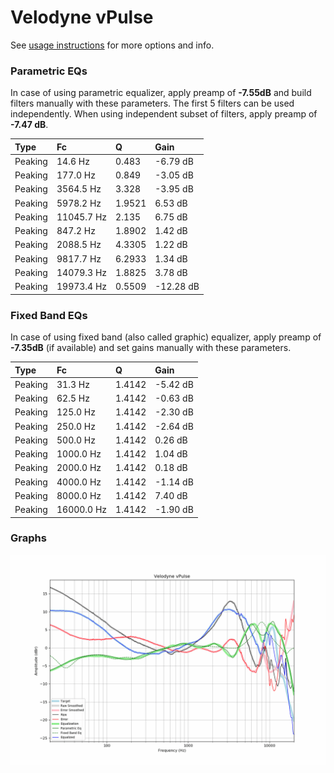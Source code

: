 # Velodyne vPulse
See [usage instructions](https://github.com/jaakkopasanen/AutoEq#usage) for more options and info.

### Parametric EQs
In case of using parametric equalizer, apply preamp of **-7.55dB** and build filters manually
with these parameters. The first 5 filters can be used independently.
When using independent subset of filters, apply preamp of **-7.47 dB**.

| Type    | Fc         |      Q | Gain      |
|:--------|:-----------|:-------|:----------|
| Peaking | 14.6 Hz    | 0.483  | -6.79 dB  |
| Peaking | 177.0 Hz   | 0.849  | -3.05 dB  |
| Peaking | 3564.5 Hz  | 3.328  | -3.95 dB  |
| Peaking | 5978.2 Hz  | 1.9521 | 6.53 dB   |
| Peaking | 11045.7 Hz | 2.135  | 6.75 dB   |
| Peaking | 847.2 Hz   | 1.8902 | 1.42 dB   |
| Peaking | 2088.5 Hz  | 4.3305 | 1.22 dB   |
| Peaking | 9817.7 Hz  | 6.2933 | 1.34 dB   |
| Peaking | 14079.3 Hz | 1.8825 | 3.78 dB   |
| Peaking | 19973.4 Hz | 0.5509 | -12.28 dB |

### Fixed Band EQs
In case of using fixed band (also called graphic) equalizer, apply preamp of **-7.35dB**
(if available) and set gains manually with these parameters.

| Type    | Fc         |      Q | Gain     |
|:--------|:-----------|:-------|:---------|
| Peaking | 31.3 Hz    | 1.4142 | -5.42 dB |
| Peaking | 62.5 Hz    | 1.4142 | -0.63 dB |
| Peaking | 125.0 Hz   | 1.4142 | -2.30 dB |
| Peaking | 250.0 Hz   | 1.4142 | -2.64 dB |
| Peaking | 500.0 Hz   | 1.4142 | 0.26 dB  |
| Peaking | 1000.0 Hz  | 1.4142 | 1.04 dB  |
| Peaking | 2000.0 Hz  | 1.4142 | 0.18 dB  |
| Peaking | 4000.0 Hz  | 1.4142 | -1.14 dB |
| Peaking | 8000.0 Hz  | 1.4142 | 7.40 dB  |
| Peaking | 16000.0 Hz | 1.4142 | -1.90 dB |

### Graphs
![](./Velodyne%20vPulse.png)